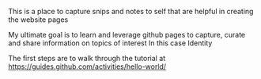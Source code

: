 This is a place to capture snips and notes to self that are helpful in creating the website pages

My ultimate goal is to learn and leverage github pages to capture, curate and share information on topics of interest
In this case Identity

The first steps are to walk through the tutorial at https://guides.github.com/activities/hello-world/

